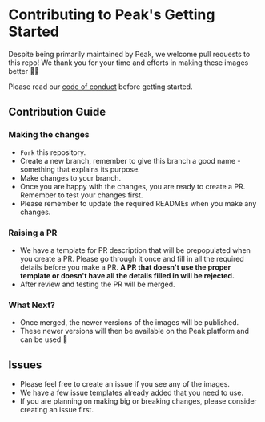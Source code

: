 # Contributing to Peak's Getting Started
Despite being primarily maintained by Peak, we welcome pull requests to this repo! We thank you for your time and efforts in making these images better 🙌🏻

Please read our [code of conduct](./CODE_OF_CONDUCT.md) before getting started.

## Contribution Guide
### Making the changes
- `Fork` this repository.
- Create a new branch, remember to give this branch a good name - something that explains its purpose.
- Make changes to your branch.
- Once you are happy with the changes, you are ready to create a PR. Remember to test your changes first.
- Please remember to update the required READMEs when you make any changes.

### Raising a PR
- We have a template for PR description that will be prepopulated when you create a PR. Please go through it once and fill in all the required details before you make a PR. **A PR that doesn't use the proper template or doesn't have all the details filled in will be rejected.**
- After review and testing the PR will be merged.

### What Next?
- Once merged, the newer versions of the images will be published.
- These newer versions will then be available on the Peak platform and can be used 🎉

## Issues
- Please feel free to create an issue if you see any of the images.
- We have a few issue templates already added that you need to use.
- If you are planning on making big or breaking changes, please consider creating an issue first.
